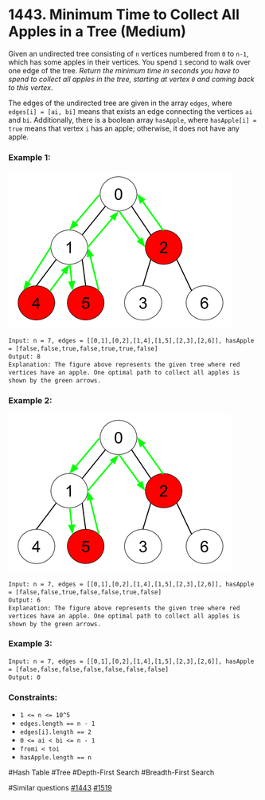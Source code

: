 # 1443. Minimum Time to Collect All Apples in a Tree (Medium)

Given an undirected tree consisting of `n` vertices numbered from `0` to `n-1`, which has some apples in their vertices. You spend `1` second to walk over one edge of the tree. _Return the minimum time in seconds you have to spend to collect all apples in the tree, starting at vertex `0` and coming back to this vertex_.

The edges of the undirected tree are given in the array `edges`, where `edges[i] = [ai, bi]` means that exists an edge connecting the vertices `ai` and `bi`. Additionally, there is a boolean array `hasApple`, where `hasApple[i] = true` means that vertex `i` has an apple; otherwise, it does not have any apple.

### Example 1:

![example1](example_1.png)

```
Input: n = 7, edges = [[0,1],[0,2],[1,4],[1,5],[2,3],[2,6]], hasApple = [false,false,true,false,true,true,false]
Output: 8
Explanation: The figure above represents the given tree where red vertices have an apple. One optimal path to collect all apples is shown by the green arrows.
```

### Example 2:

![example2](example_2.png)

```
Input: n = 7, edges = [[0,1],[0,2],[1,4],[1,5],[2,3],[2,6]], hasApple = [false,false,true,false,false,true,false]
Output: 6
Explanation: The figure above represents the given tree where red vertices have an apple. One optimal path to collect all apples is shown by the green arrows.
```

### Example 3:

```
Input: n = 7, edges = [[0,1],[0,2],[1,4],[1,5],[2,3],[2,6]], hasApple = [false,false,false,false,false,false,false]
Output: 0
```

### Constraints:

- `1 <= n <= 10^5`
- `edges.length == n - 1`
- `edges[i].length == 2`
- `0 <= ai < bi <= n - 1`
- `fromi < toi`
- `hasApple.length == n`

#Hash Table #Tree #Depth-First Search #Breadth-First Search

#Similar questions [#1443](../pr1443m/README.md) [#1519](../pr1519m/README.md)

